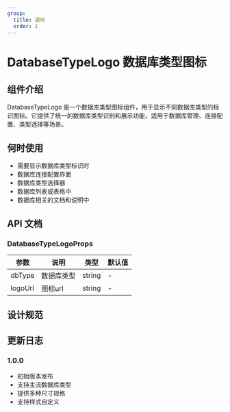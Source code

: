 ```yaml
---
group:
  title: 通用
  order: 1
---
```


# DatabaseTypeLogo 数据库类型图标

## 组件介绍

DatabaseTypeLogo 是一个数据库类型图标组件，用于显示不同数据库类型的标识图标。它提供了统一的数据库类型识别和展示功能，适用于数据库管理、连接配置、类型选择等场景。

## 何时使用

- 需要显示数据库类型标识时
- 数据库连接配置界面
- 数据库类型选择器
- 数据库列表或表格中
- 数据库相关的文档和说明中


## API 文档

### DatabaseTypeLogoProps

| 参数 | 说明 | 类型 | 默认值 |
| --- | --- | --- | --- |
| dbType | 数据库类型 | string | - |
| logoUrl | 图标url | string | - |

## 设计规范

## 更新日志

### 1.0.0
- 初始版本发布
- 支持主流数据库类型
- 提供多种尺寸规格
- 支持样式自定义
